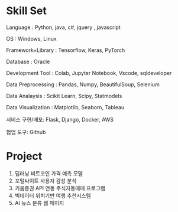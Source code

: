 # Skill Set #

Language : Python, java, c#, jquery , javascript

OS : Windows, Linux

Framework+Library : Tensorflow, Keras, PyTorch

Database : Oracle

Development Tool : Colab, Jupyter Notebook, Vscode, sqldeveloper

Data Preprocessing : Pandas, Numpy, BeautifulSoup, Selenium

Data Analaysis : Scikit Learn, Scipy, Statmodels

Data Visualization : Matplotlib, Seaborn, Tableau

서비스 구현/배포: Flask, Django, Docker, AWS 

협업 도구: Github


# Project #

1. 딥러닝 비트코인 가격 예측 모델 
2. 포털싸이트 사용자 감성 분석
3. 키움증권 API 연동 주식자동매매 프로그램
4. 빅데이터 위치기반 여행 추천시스템
5. AI 뉴스 분류 웹 페이지
